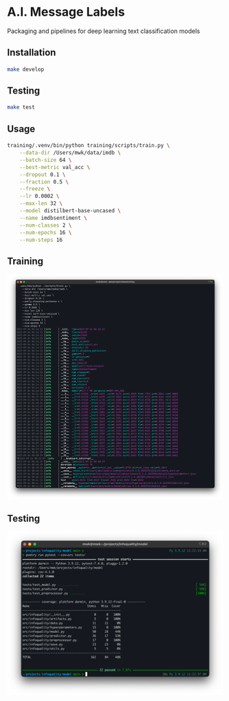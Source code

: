 # A.I. Message Labels

Packaging and pipelines for deep learning text classification models

## Installation

```bash
make develop
```

## Testing

```bash
make test
```

## Usage

```bash
training/.venv/bin/python training/scripts/train.py \
    --data-dir /Users/mwk/data/imdb \
    --batch-size 64 \
    --best-metric val_acc \
    --dropout 0.1 \
    --fraction 0.5 \
    --freeze \
    --lr 0.0002 \
    --max-len 32 \
    --model distilbert-base-uncased \
    --name imdbsentiment \
    --num-classes 2 \
    --num-epochs 16 \
    --num-steps 16
```

## Training

![](tools/readme/training-screenshot.png)

## Testing

![](tools/readme/pytest-screenshot.png)
